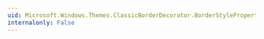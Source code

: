 ```yaml
---
uid: Microsoft.Windows.Themes.ClassicBorderDecorator.BorderStyleProperty
internalonly: False
---
```

